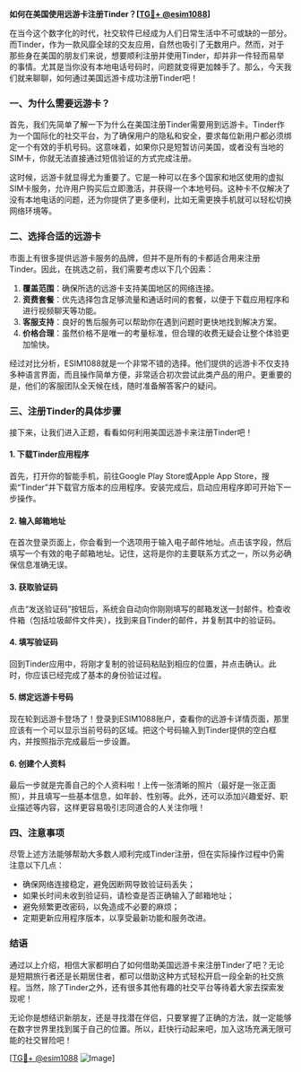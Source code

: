 **如何在美国使用远游卡注册Tinder？[[TG💪+ @esim1088](https://t.me/s/esim1088)]**

在当今这个数字化的时代，社交软件已经成为人们日常生活中不可或缺的一部分。而Tinder，作为一款风靡全球的交友应用，自然也吸引了无数用户。然而，对于那些身在美国的朋友们来说，想要顺利注册并使用Tinder，却并非一件轻而易举的事情。尤其是当你没有本地电话号码时，问题就变得更加棘手了。那么，今天我们就来聊聊，如何通过美国远游卡成功注册Tinder吧！

### 一、为什么需要远游卡？

首先，我们先简单了解一下为什么在美国注册Tinder需要用到远游卡。Tinder作为一个国际化的社交平台，为了确保用户的隐私和安全，要求每位新用户都必须绑定一个有效的手机号码。这意味着，如果你只是短暂访问美国，或者没有当地的SIM卡，你就无法直接通过短信验证的方式完成注册。

这时候，远游卡就显得尤为重要了。它是一种可以在多个国家和地区使用的虚拟SIM卡服务，允许用户购买后立即激活，并获得一个本地号码。这种卡不仅解决了没有本地电话的问题，还为你提供了更多便利，比如无需更换手机就可以轻松切换网络环境等。

### 二、选择合适的远游卡

市面上有很多提供远游卡服务的品牌，但并不是所有的卡都适合用来注册Tinder。因此，在挑选之前，我们需要考虑以下几个因素：

1. **覆盖范围**：确保所选的远游卡支持美国地区的网络连接。
2. **资费套餐**：优先选择包含足够流量和通话时间的套餐，以便于下载应用程序和进行视频聊天等功能。
3. **客服支持**：良好的售后服务可以帮助你在遇到问题时更快地找到解决方案。
4. **价格合理**：虽然价格不是唯一的考量标准，但合理的收费无疑会让整个体验更加愉快。

经过对比分析，ESIM1088就是一个非常不错的选择。他们提供的远游卡不仅支持多种语言界面，而且操作简单方便，非常适合初次尝试此类产品的用户。更重要的是，他们的客服团队全天候在线，随时准备解答客户的疑问。

### 三、注册Tinder的具体步骤

接下来，让我们进入正题，看看如何利用美国远游卡来注册Tinder吧！

#### 1. 下载Tinder应用程序

首先，打开你的智能手机，前往Google Play Store或Apple App Store，搜索“Tinder”并下载官方版本的应用程序。安装完成后，启动应用程序即可开始下一步操作。

#### 2. 输入邮箱地址

在首次登录页面上，你会看到一个选项用于输入电子邮件地址。点击该字段，然后填写一个有效的电子邮箱地址。记住，这将是你的主要联系方式之一，所以务必确保信息准确无误。

#### 3. 获取验证码

点击“发送验证码”按钮后，系统会自动向你刚刚填写的邮箱发送一封邮件。检查收件箱（包括垃圾邮件文件夹），找到来自Tinder的邮件，并复制其中的验证码。

#### 4. 填写验证码

回到Tinder应用中，将刚才复制的验证码粘贴到相应的位置，并点击确认。此时，你应该已经完成了基本的身份验证过程。

#### 5. 绑定远游卡号码

现在轮到远游卡登场了！登录到ESIM1088账户，查看你的远游卡详情页面，那里应该有一个可以显示当前号码的区域。把这个号码输入到Tinder提供的空白框内，并按照指示完成最后一步设置。

#### 6. 创建个人资料

最后一步就是完善自己的个人资料啦！上传一张清晰的照片（最好是一张正面照），并且填写一些基本信息，如年龄、性别等。此外，还可以添加兴趣爱好、职业描述等内容，这样更容易吸引志同道合的人关注你哦！

### 四、注意事项

尽管上述方法能够帮助大多数人顺利完成Tinder注册，但在实际操作过程中仍需注意以下几点：

- 确保网络连接稳定，避免因断网导致验证码丢失；
- 如果长时间未收到验证码，请检查是否正确输入了邮箱地址；
- 避免频繁更改密码，以免造成不必要的麻烦；
- 定期更新应用程序版本，以享受最新功能和服务改进。

### 结语

通过以上介绍，相信大家都明白了如何借助美国远游卡来注册Tinder了吧？无论是短期旅行者还是长期居住者，都可以借助这种方式轻松开启一段全新的社交旅程。当然，除了Tinder之外，还有很多其他有趣的社交平台等待着大家去探索发现呢！

无论你是想结识新朋友，还是寻找潜在伴侣，只要掌握了正确的方法，就一定能够在数字世界里找到属于自己的位置。所以，赶快行动起来吧，加入这场充满无限可能的社交冒险吧！

[[TG💪+ @esim1088](https://t.me/s/esim1088) ![Image](https://i.postimg.cc/4NQfJmqS/Snipaste-2025-05-13-00-14-12.png)]